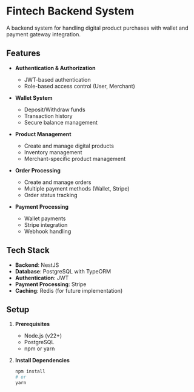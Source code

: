 # Fintech Backend System

A backend system for handling digital product purchases with wallet and payment gateway integration.

## Features

- **Authentication & Authorization**
  - JWT-based authentication
  - Role-based access control (User, Merchant)

- **Wallet System**
  - Deposit/Withdraw funds
  - Transaction history
  - Secure balance management

- **Product Management**
  - Create and manage digital products
  - Inventory management
  - Merchant-specific product management

- **Order Processing**
  - Create and manage orders
  - Multiple payment methods (Wallet, Stripe)
  - Order status tracking

- **Payment Processing**
  - Wallet payments
  - Stripe integration
  - Webhook handling

## Tech Stack

- **Backend**: NestJS
- **Database**: PostgreSQL with TypeORM
- **Authentication**: JWT
- **Payment Processing**: Stripe
- **Caching**: Redis (for future implementation)

## Setup

1. **Prerequisites**
   - Node.js (v22+)
   - PostgreSQL
   - npm or yarn

2. **Install Dependencies**
   ```bash
   npm install
   # or
   yarn